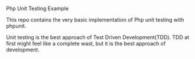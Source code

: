Php Unit Testing Example

This repo contains the very basic implementation of Php unit testing with phpunit.

Unit testing is the best approach of Test Driven Development(TDD). TDD at first might feel like a complete wast, but it is the best approach of development.



